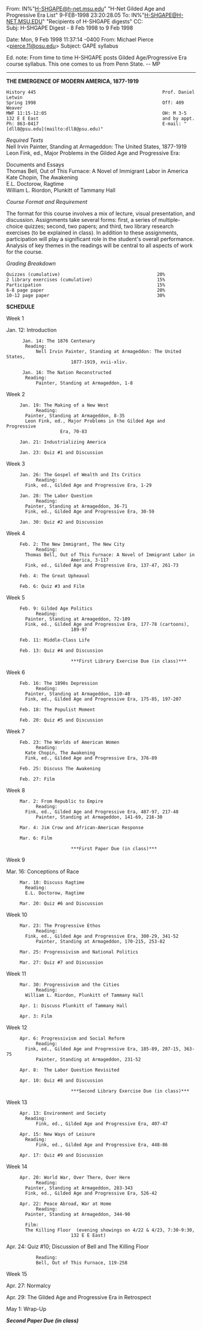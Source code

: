 From: IN%"[H-SHGAPE@h-net.msu.edu](mailto:H-SHGAPE@h-net.msu.edu)" "H-Net
Gilded Age and Progressive Era List" 9-FEB-1998 23:20:28.05 To:
IN%"[H-SHGAPE@H-NET.MSU.EDU](mailto:H-SHGAPE@H-NET.MSU.EDU)" "Recipients of
H-SHGAPE digests" CC:  
Subj: H-SHGAPE Digest - 8 Feb 1998 to 9 Feb 1998

Date: Mon, 9 Feb 1998 11:37:14 -0400 From: Michael Pierce
<[pierce.11@osu.edu](mailto:pierce.11@osu.edu)> Subject: GAPE syllabus

Ed. note: From time to time H-SHGAPE posts Gilded Age/Progressive Era course
syllabus. This one comes to us from Penn State. -- MP

* * *

**THE EMERGENCE OF MODERN AMERICA, 1877-1919**

    
    
    History 445                                               Prof. Daniel Letwin
    Spring 1998                                               Off: 409 Weaver
    MWF 11:15-12:05                                           OH: M 3-5
    132 E E East                                              and by appt.
    Ph: 863-0417                                              E-mail: "[dll8@psu.edu](mailto:dll8@psu.edu)"
    

*Required Texts*  
Nell Irvin Painter, Standing at Armageddon: The United States, 1877-1919 Leon
Fink, ed., Major Problems in the Gilded Age and Progressive Era:

Documents and Essays  
Thomas Bell, Out of This Furnace: A Novel of Immigrant Labor in America Kate
Chopin, The Awakening  
E.L. Doctorow, Ragtime  
William L. Riordon, Plunkitt of Tammany Hall

*Course Format and Requirement* 

The format for this course involves a mix of lecture, visual presentation, and
discussion. Assignments take several forms: first, a series of multiple-choice
quizzes; second, two papers; and third, two library research exercises (to be
explained in class). In addition to these assignments, participation will play
a significant role in the student's overall performance. Analysis of key
themes in the readings will be central to all aspects of work for the course.

*Grading Breakdown* 
    
    
    Quizzes (cumulative)                                    20%
    2 library exercises (cumulative)                        15%
    Participation                                           15%
    6-8 page paper                                          20%
    10-12 page paper                                        30%
    

**SCHEDULE**

Week 1

Jan. 12: Introduction

    
    
          Jan. 14: The 1876 Centenary
           Reading:
               Nell Irvin Painter, Standing at Armageddon: The United States,
                            1877-1919, xvii-xliv.
    
          Jan. 16: The Nation Reconstructed
           Reading:
               Painter, Standing at Armageddon, 1-8
    

Week 2

    
    
         Jan. 19: The Making of a New West
               Reading:
           Painter, Standing at Armageddon, 8-35
           Leon Fink, ed., Major Problems in the Gilded Age and Progressive
                        Era, 70-83
    
         Jan. 21: Industrializing America
    
         Jan. 23: Quiz #1 and Discussion
    

Week 3

    
    
         Jan. 26: The Gospel of Wealth and Its Critics
               Reading:
           Fink, ed., Gilded Age and Progressive Era, 1-29
    
         Jan. 28: The Labor Question
               Reading:
           Painter, Standing at Armageddon, 36-71
           Fink, ed., Gilded Age and Progressive Era, 30-59
    
         Jan. 30: Quiz #2 and Discussion
    

Week 4

    
    
         Feb. 2: The New Immigrant, The New City
               Reading:
           Thomas Bell, Out of This Furnace: A Novel of Immigrant Labor in
                            America, 3-117
           Fink, ed., Gilded Age and Progressive Era, 137-47, 261-73
    
         Feb. 4: The Great Upheaval
    
         Feb. 6: Quiz #3 and Film
    

Week 5

    
    
         Feb. 9: Gilded Age Politics
               Reading:
           Painter, Standing at Armageddon, 72-109
           Fink, ed., Gilded Age and Progressive Era, 177-78 (cartoons),
                            189-97
    
         Feb. 11: Middle-Class Life
    
         Feb. 13: Quiz #4 and Discussion
    
                            ***First Library Exercise Due (in class)***
    

Week 6

    
    
         Feb. 16: The 1890s Depression
               Reading:
           Painter, Standing at Armageddon, 110-40
           Fink, ed., Gilded Age and Progressive Era, 175-85, 197-207
    
         Feb. 18: The Populist Moment
    
         Feb. 20: Quiz #5 and Discussion
    

Week 7

    
    
         Feb. 23: The Worlds of American Women
               Reading:
           Kate Chopin, The Awakening
           Fink, ed., Gilded Age and Progressive Era, 376-89
    
         Feb. 25: Discuss The Awakening
    
         Feb. 27: Film
    

Week 8

    
    
         Mar. 2: From Republic to Empire
               Reading:
           Fink, ed., Gilded Age and Progressive Era, 487-97, 217-48
               Painter, Standing at Armageddon, 141-69, 216-30
    
         Mar. 4: Jim Crow and African-American Response
    
         Mar. 6: Film
    
                            ***First Paper Due (in class)***
    

Week 9

Mar. 16: Conceptions of Race

    
    
         Mar. 18: Discuss Ragtime
           Reading:
           E.L. Doctorow, Ragtime
    
         Mar. 20: Quiz #6 and Discussion
    

Week 10

    
    
         Mar. 23: The Progressive Ethos
               Reading:
           Fink, ed., Gilded Age and Progressive Era, 300-29, 341-52
               Painter, Standing at Armageddon, 170-215, 253-82
    
         Mar. 25: Progressivism and National Politics
    
         Mar. 27: Quiz #7 and Discussion
    

Week 11

    
    
         Mar. 30: Progressivism and the Cities
               Reading:
           William L. Riordon, Plunkitt of Tammany Hall
    
         Apr. 1: Discuss Plunkitt of Tammany Hall
    
         Apr. 3: Film
    

Week 12

    
    
         Apr. 6: Progressivism and Social Reform
               Reading:
           Fink, ed., Gilded Age and Progressive Era, 185-89, 207-15, 363-75
               Painter, Standing at Armageddon, 231-52
    
         Apr. 8:  The Labor Question Revisited
    
         Apr. 10: Quiz #8 and Discussion
    
                            ***Second Library Exercise Due (in class)***
    

Week 13

    
    
         Apr. 13: Environment and Society
           Reading:
               Fink, ed., Gilded Age and Progressive Era, 407-47
    
         Apr. 15: New Ways of Leisure
           Reading:
               Fink, ed., Gilded Age and Progressive Era, 448-86
    
         Apr. 17: Quiz #9 and Discussion
    

Week 14

    
    
         Apr. 20: World War, Over There, Over Here
               Reading:
           Painter, Standing at Armageddon, 283-343
           Fink, ed., Gilded Age and Progressive Era, 526-42
    
         Apr. 22: Peace Abroad, War at Home
               Reading:
           Painter, Standing at Armageddon, 344-90
    
           Film:
           The Killing Floor  (evening showings on 4/22 & 4/23, 7:30-9:30,
                            132 E E East)
    

Apr. 24: Quiz #10; Discussion of Bell and The Killing Floor

    
    
               Reading:
               Bell, Out of This Furnace, 119-258
    

Week 15

Apr. 27: Normalcy

Apr. 29: The Gilded Age and Progressive Era in Retrospect

May 1: Wrap-Up

***Second Paper Due (in class)***

